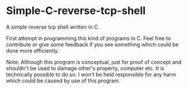 # Simple-C-reverse-tcp-shell
A simple reverse tcp shell written in C.

First attempt in programming this kind of programs in C. Feel free to contribute or give some feedback if you see something which could be done more efficiently.

Note: Although this program is conceptual, just for proof of concept and shouldn't be used to damage other's property, computer etc. It is technically possible to do so. I won't be held responsible for any harm which could be caused by use of this program.
